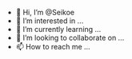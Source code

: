 - 👋 Hi, I’m @Seikoe
- 👀 I’m interested in ...
- 🌱 I’m currently learning ...
- 💞️ I’m looking to collaborate on ...
- 📫 How to reach me ...

<!---
Seikoe/Seikoe is a ✨ special ✨ repository because its `README.md` (this file) appears on your GitHub profile.
You can click the Preview link to take a look at your changes.
--->
